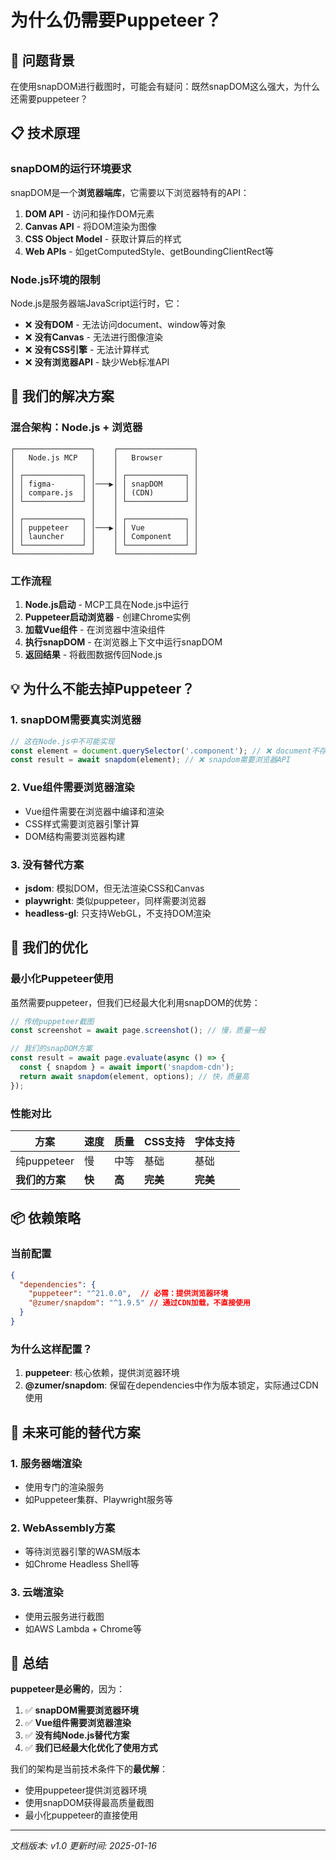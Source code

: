 # 为什么仍需要Puppeteer？

## 🤔 问题背景

在使用snapDOM进行截图时，可能会有疑问：既然snapDOM这么强大，为什么还需要puppeteer？

## 📋 技术原理

### snapDOM的运行环境要求

snapDOM是一个**浏览器端库**，它需要以下浏览器特有的API：

1. **DOM API** - 访问和操作DOM元素
2. **Canvas API** - 将DOM渲染为图像
3. **CSS Object Model** - 获取计算后的样式
4. **Web APIs** - 如getComputedStyle、getBoundingClientRect等

### Node.js环境的限制

Node.js是服务器端JavaScript运行时，它：

- ❌ **没有DOM** - 无法访问document、window等对象
- ❌ **没有Canvas** - 无法进行图像渲染
- ❌ **没有CSS引擎** - 无法计算样式
- ❌ **没有浏览器API** - 缺少Web标准API

## 🔧 我们的解决方案

### 混合架构：Node.js + 浏览器

```
┌─────────────────┐    ┌─────────────────┐
│   Node.js MCP   │    │   Browser       │
│                 │    │                 │
│ ┌─────────────┐ │    │ ┌─────────────┐ │
│ │ figma-      │ │───▶│ │ snapDOM     │ │
│ │ compare.js  │ │    │ │ (CDN)       │ │
│ └─────────────┘ │    │ └─────────────┘ │
│                 │    │                 │
│ ┌─────────────┐ │    │ ┌─────────────┐ │
│ │ puppeteer   │ │───▶│ │ Vue         │ │
│ │ launcher    │ │    │ │ Component   │ │
│ └─────────────┘ │    │ └─────────────┘ │
└─────────────────┘    └─────────────────┘
```

### 工作流程

1. **Node.js启动** - MCP工具在Node.js中运行
2. **Puppeteer启动浏览器** - 创建Chrome实例
3. **加载Vue组件** - 在浏览器中渲染组件
4. **执行snapDOM** - 在浏览器上下文中运行snapDOM
5. **返回结果** - 将截图数据传回Node.js

## 💡 为什么不能去掉Puppeteer？

### 1. **snapDOM需要真实浏览器**
```javascript
// 这在Node.js中不可能实现
const element = document.querySelector('.component'); // ❌ document不存在
const result = await snapdom(element); // ❌ snapdom需要浏览器API
```

### 2. **Vue组件需要浏览器渲染**
- Vue组件需要在浏览器中编译和渲染
- CSS样式需要浏览器引擎计算
- DOM结构需要浏览器构建

### 3. **没有替代方案**
- **jsdom**: 模拟DOM，但无法渲染CSS和Canvas
- **playwright**: 类似puppeteer，同样需要浏览器
- **headless-gl**: 只支持WebGL，不支持DOM渲染

## 🚀 我们的优化

### 最小化Puppeteer使用

虽然需要puppeteer，但我们已经最大化利用snapDOM的优势：

```javascript
// 传统puppeteer截图
const screenshot = await page.screenshot(); // 慢，质量一般

// 我们的snapDOM方案
const result = await page.evaluate(async () => {
  const { snapdom } = await import('snapdom-cdn');
  return await snapdom(element, options); // 快，质量高
});
```

### 性能对比

| 方案 | 速度 | 质量 | CSS支持 | 字体支持 |
|------|------|------|---------|----------|
| 纯puppeteer | 慢 | 中等 | 基础 | 基础 |
| **我们的方案** | **快** | **高** | **完美** | **完美** |

## 📦 依赖策略

### 当前配置
```json
{
  "dependencies": {
    "puppeteer": "^21.0.0",  // 必需：提供浏览器环境
    "@zumer/snapdom": "^1.9.5" // 通过CDN加载，不直接使用
  }
}
```

### 为什么这样配置？

1. **puppeteer**: 核心依赖，提供浏览器环境
2. **@zumer/snapdom**: 保留在dependencies中作为版本锁定，实际通过CDN使用

## 🔮 未来可能的替代方案

### 1. **服务器端渲染**
- 使用专门的渲染服务
- 如Puppeteer集群、Playwright服务等

### 2. **WebAssembly方案**
- 等待浏览器引擎的WASM版本
- 如Chrome Headless Shell等

### 3. **云端渲染**
- 使用云服务进行截图
- 如AWS Lambda + Chrome等

## 📝 总结

**puppeteer是必需的**，因为：

1. ✅ **snapDOM需要浏览器环境**
2. ✅ **Vue组件需要浏览器渲染**
3. ✅ **没有纯Node.js替代方案**
4. ✅ **我们已经最大化优化了使用方式**

我们的架构是当前技术条件下的**最优解**：
- 使用puppeteer提供浏览器环境
- 使用snapDOM获得最高质量截图
- 最小化puppeteer的直接使用

---

*文档版本: v1.0*
*更新时间: 2025-01-16*
